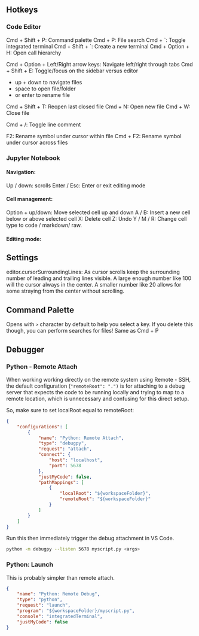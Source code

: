 ## Hotkeys

### Code Editor

Cmd + Shift + P: Command palette
Cmd + P: File search
Cmd + \`: Toggle integrated terminal
Cmd + Shift + \`: Create a new terminal
Cmd + Option + H: Open call hierarchy

Cmd + Option + Left/Right arrow keys: Navigate left/right through tabs
Cmd + Shift + E: Toggle/focus on the sidebar versus editor
- up + down to navigate files
- space to open file/folder
- or enter to rename file

Cmd + Shift + T: Reopen last closed file
Cmd + N: Open new file
Cmd + W: Close file

Cmd + /: Toggle line comment

F2: Rename symbol under cursor within file
Cmd + F2: Rename symbol under cursor across files

### Jupyter Notebook

#### Navigation:
Up / down: scrolls
Enter / Esc: Enter or exit editing mode

#### Cell management:
Option + up/down: Move selected cell up and down
A / B: Insert a new cell below or above selected cell
X: Delete cell
Z: Undo
Y / M / R: Change cell type to code / markdown/ raw.
#### Editing mode:

## Settings

editor.cursorSurroundingLines: As cursor scrolls keep the surrounding number of leading and trailing lines visible. A large enough number like 100 will the cursor always in the center. A smaller number like 20 allows for some straying from the center without scrolling.

## Command Palette

Opens with `>` character by default to help you select a key. If you delete this though, you can perform searches for files! Same as Cmd + P

## Debugger

### Python - Remote Attach

When working working directly on the remote system using Remote - SSH, the default configuration (`"remoteRoot": ".")` is for attaching to a debug server that expects the code to be running locally and trying to map to a remote location, which is unnecessary and confusing for this direct setup.

So, make sure to set localRoot equal to remoteRoot:
```json
{
    "configurations": [
        {
            "name": "Python: Remote Attach",
            "type": "debugpy",
            "request": "attach",
            "connect": {
                "host": "localhost",
                "port": 5678
            },
            "justMyCode": false,
            "pathMappings": [
                {
                    "localRoot": "${workspaceFolder}",
                    "remoteRoot": "${workspaceFolder}"
                }
            ]
        }
    ]
}
```
Run this then immediately trigger the debug attachment in VS Code.
```sh
python -m debugpy --listen 5678 myscript.py <args>
```
### Python: Launch

This is probably simpler than remote attach.
```json
{
    "name": "Python: Remote Debug",
    "type": "python",
    "request": "launch",
    "program": "${workspaceFolder}/myscript.py",
    "console": "integratedTerminal",
    "justMyCode": false
}

```